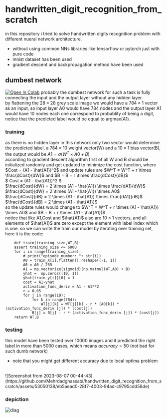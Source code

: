 # handwritten_digit_recognition_from_scratch
in this repository i tried to solve handwritten digits recognition problem with different nueral network architecture.

- without using common NNs libraries like tensorflow or pytorch just with pure code
- mnist dataset has been used
- gradient descent and backpropagation method have been used

## dumbest network
[![Open In Colab](https://colab.research.google.com/assets/colab-badge.svg)](https://colab.research.google.com/github/Mehrdadghassabi/handwritten_digit_recognition_from_scratch/blob/main/dumbest%D9%80network.ipynb)
probably the dumbest network for such a task is fully connecting the input and the output layer without any hidden layer.<br />
by flattening the $`28 \times 28`$ grey scale image we would have a $`784 \times 1`$ vector as an input,
so input layer A0 would have 784 nodes and the output layer A1 would have 10 nodes each one correspond to probablity of being a digit,
notice that the predicted label would be equal to argmax(A1).<br />
### training
as there is no hidden layer in this network only two vector would determine the predicted label, a $`784 \times 10`$ weight vector(W) and a $`10 \times 1`$ bias vector(B),
the output would be $`A1 = \sigma{(W^T \times A0 + B)}`$ <br />
according to gradient descent algorithm first of all W and B should be initialized randomly and get updated to minimize the cost function,
where $`Cost = (A1 - \hat{A1})^2`$ and update rules are $`W^T = W^T + r \times \frac{dCost}{dW}`$ and $`B = B + r \times \frac{dCost}{dB}`$ <br />
$` Cost = (A1 - \hat{A1})^2 `$ <br />
$`\frac{dCost}{dW} = 2 \times (A1 - \hat{A1}) \times \frac{dA1}{dW}`$ <br />
$`\frac{dCost}{dW} = 2 \times (A1 - \hat{A1}) \times A0`$ <br />
$`\frac{dCost}{dB} = 2 \times (A1 - \hat{A1}) \times \frac{dA1}{dB}`$ <br />
$`\frac{dCost}{dB} = 2 \times (A1 - \hat{A1})`$ <br />
so the update rules would change to $`W^T = W^T + r \times (A1 - \hat{A1}) \times A0`$ and $`B = B + r \times (A1 - \hat{A1})`$ <br />
notice that like A1,Cost and $`\hat{A1}`$ also are $`10 \times 1`$ vectors,
and all elements of $`\hat{A1}`$ are zero except the element with label index which is one.
so we can write the train our model by iterating over training set,
here it is the code:
```
    def train(training_size,WT,B):
    assert training_size <= 6000
    for i in range(training_size):
        # print("episode number: "+ str(i))
        A0 = train_X[i].flatten().reshape((-1, 1))
        A0 = A0 / 255
        A1 = np.vectorize(sigmoid)(np.matmul(WT,A0) + B)
        yhat =  np.zeros((10, 1))
        yhat[train_y[i]][0] = 1
        cost = A1-yhat
        activation_func_deriv = A1 - A1**2
        r = 0.05
        for j in range(10):
            for k in range(784):
                WT[j][k] = WT[j][k] - r * (A0[k]) * (activation_func_deriv [j]) * (cost[j])
            B[j] = B[j] - r * (activation_func_deriv [j]) * (cost[j])
    return WT,B
```
### testing
this model have been tested over 10000 images and it predicted the right label in more than 5000 cases,
which means $`accuracy = 50%`$ (not bad for such dumb network)
- note that you might get different accuracy due to local optima problem <br />
<br />
![Screenshot from 2023-08-07 00-44-43](https://github.com/Mehrdadghassabi/handwritten_digit_recognition_from_scratch/assets/53050138/eb5aead0-28f7-4003-94ad-c9795cdd58de)

### depiction

![diag](https://github.com/Mehrdadghassabi/handwritten_digit_recognition_from_scratch/assets/53050138/fb1743a7-9bf5-49c9-b61e-896486f696b2)
